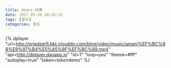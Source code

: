 ```yaml
---
title: Amani-间奏
date: 2017-03-28 10:26:12
tags: [音乐]
categories: 音乐
---
```


{% dplayer
    "url=http://orjedzer5.bkt.clouddn.com/blog/video/music/amani%EF%BC%88%E9%97%B4%E5%A5%8F%EF%BC%89.mp4"
    "api=http://dplayer.daoapp.io"
    "id=1"
    "loop=yes"
    "theme=#fff"
    "autoplay=true"
    "token=tokendemo"
%}